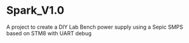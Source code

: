 # Spark_V1.0
A project to create a DIY Lab Bench power supply using a Sepic SMPS based on STM8 with UART debug
